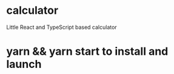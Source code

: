 # calculator
Little React and TypeScript based calculator

# yarn && yarn start to install and launch
